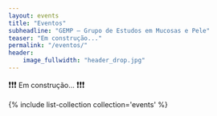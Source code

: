 ```yaml
---
layout: events
title: "Eventos"
subheadline: "GEMP — Grupo de Estudos em Mucosas e Pele"
teaser: "Em construção..."
permalink: "/eventos/"
header:
    image_fullwidth: "header_drop.jpg"
---
```


<big>❗❗❗</big> Em construção... <big>❗❗❗</big>

{% include list-collection collection='events' %}